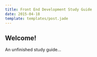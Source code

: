 ```yaml
---
title: Front End Development Study Guide
date: 2015-04-18
template: templates/post.jade
---
```


## Welcome!

An unfinished study guide...